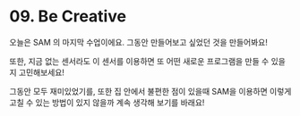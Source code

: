 # 09. Be Creative

오늘은 SAM 의 마지막 수업이에요. 그동안 만들어보고 싶었던 것을 만들어봐요!

또한, 지금 없는 센서라도 이 센서를 이용하면 또 어떤 새로운 프로그램을 만들 수 있을지 고민해보세요!

그동안 모두 재미있었기를, 또한 집 안에서 불편한 점이 있을때 SAM을 이용하면 이렇게 고칠 수 있는 방법이 있지 않을까 계속 생각해 보기를 바래요!
